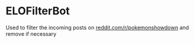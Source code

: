 # ELOFilterBot
Used to filter the incoming posts on [reddit.com/r/pokemonshowdown](https://reddit.com/r/pokemonshowdown) and remove if necessary
